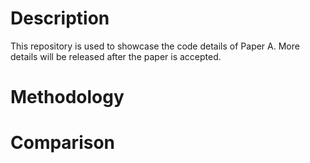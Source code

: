 # Description
This repository is used to showcase the code details of Paper A. More details will be released after the paper is accepted.


# Methodology



# Comparison


